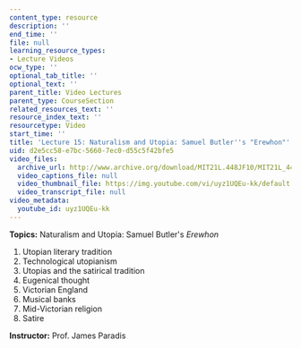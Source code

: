 ```yaml
---
content_type: resource
description: ''
end_time: ''
file: null
learning_resource_types:
- Lecture Videos
ocw_type: ''
optional_tab_title: ''
optional_text: ''
parent_title: Video Lectures
parent_type: CourseSection
related_resources_text: ''
resource_index_text: ''
resourcetype: Video
start_time: ''
title: 'Lecture 15: Naturalism and Utopia: Samuel Butler''s "Erewhon"'
uid: d2e5cc58-e7bc-5660-7ec0-d55c5f42bfe5
video_files:
  archive_url: http://www.archive.org/download/MIT21L.448JF10/MIT21L_448JF10_lec15_300k.mp4
  video_captions_file: null
  video_thumbnail_file: https://img.youtube.com/vi/uyz1UQEu-kk/default.jpg
  video_transcript_file: null
video_metadata:
  youtube_id: uyz1UQEu-kk
---
```


**Topics:** Naturalism and Utopia: Samuel Butler's _Erewhon_

1.  Utopian literary tradition
2.  Technological utopianism
3.  Utopias and the satirical tradition
4.  Eugenical thought
5.  Victorian England
6.  Musical banks
7.  Mid-Victorian religion
8.  Satire

**Instructor:** Prof. James Paradis




